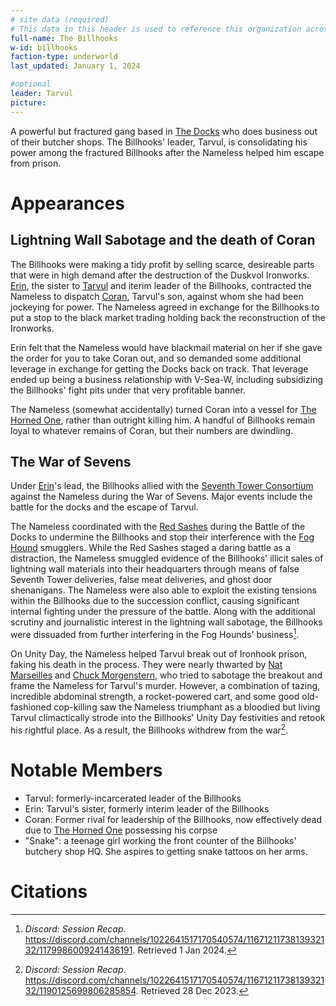```yaml
---
# site data (required)
# This data in this header is used to reference this organization across the entire website. 
full-name: The Billhooks
w-id: billhooks
faction-type: underworld
last_updated: January 1, 2024

#optional
leader: Tarvul
picture:
---
```


A powerful but fractured gang based in [The Docks](locations#the-docks) who does business out of their butcher shops. The Billhooks' leader, Tarvul, is consolidating his power among the fractured Billhooks after the Nameless helped him escape from prison.

# Appearances
## Lightning Wall Sabotage and the death of Coran

The Billhooks were making a tidy profit by selling scarce, desireable parts that were in high demand after the destruction of the Duskvol Ironworks. [Erin](npcs#erin), the sister to [Tarvul](npcs#tarvul) and iterim leader of the Billhooks, contracted the Nameless to dispatch [Coran](npcs#coran), Tarvul's son, against whom she had been jockeying for power. The Nameless agreed in exchange for the Billhooks to put a stop to the black market trading holding back the reconstruction of the Ironworks.

Erin felt that the Nameless would have blackmail material on her if she gave the order for you to take Coran out, and so demanded some additional leverage in exchange for getting the Docks back on track. That leverage ended up being a business relationship with V-Sea-W, including subsidizing the Billhooks' fight pits under that very profitable banner. 

The Nameless (somewhat accidentally) turned Coran into a vessel for [The Horned One](npcs#the-horned-one), rather than outright killing him. A handful of Billhooks remain loyal to whatever remains of Coran, but their numbers are dwindling.

## The War of Sevens

Under [Erin](npcs#erin)'s lead, the Billhooks allied with the [Seventh Tower Consortium](factions#seventh-tower-consortium) against the Nameless during the War of Sevens. Major events include the battle for the docks and the escape of Tarvul.

The Nameless coordinated with the [Red Sashes](factions#red-sashes) during the Battle of the Docks to undermine the Billhooks and stop their interference with the [Fog Hound](factions#fog-hounds) smugglers. While the Red Sashes staged a daring battle as a distraction, the Nameless smuggled evidence of the Billhooks' illicit sales of lightning wall materials into their headquarters through means of false Seventh Tower deliveries, false meat deliveries, and ghost door shenanigans. The Nameless were also able to exploit the existing tensions within the Billhooks due to the succession conflict, causing significant internal fighting under the pressure of the battle. Along with the additional scrutiny and journalistic interest in the lightning wall sabotage, the Billhooks were dissuaded from further interfering in the Fog Hounds' business[^dock-battle].

On Unity Day, the Nameless helped Tarvul break out of Ironhook prison, faking his death in the process. They were nearly thwarted by [Nat Marseilles](npcs#nat-marseilles) and [Chuck Morgenstern](npcs#chuck-morgenstern), who tried to sabotage the breakout and frame the Nameless for Tarvul's murder. However, a combination of tazing, incredible abdominal strength, a rocket-powered cart, and some good old-fashioned cop-killing saw the Nameless triumphant as a bloodied but living Tarvul climactically strode into the Billhooks' Unity Day festivities and retook his rightful place. As a result, the Billhooks withdrew from the war[^tarvul-escape].

# Notable Members

* Tarvul: formerly-incarcerated leader of the Billhooks
* Erin: Tarvul's sister, formerly interim leader of the Billhooks
* Coran: Former rival for leadership of the Billhooks, now effectively dead due to [The Horned One](npcs#the-horned-one) possessing his corpse
* "Snake": a teenage girl working the front counter of the Billhooks' butchery shop HQ. She aspires to getting snake tattoos on her arms.

# Citations
[^dock-battle]: *Discord: Session Recap*. <https://discord.com/channels/1022641517170540574/1167121173813932132/1179986009241436191>. Retrieved 1 Jan 2024.
[^tarvul-escape]: *Discord: Session Recap*. <https://discord.com/channels/1022641517170540574/1167121173813932132/1190125699806285854>. Retrieved 28 Dec 2023.